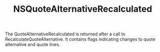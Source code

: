 ﻿---
uid: crmscript_ref_NSQuoteAlternativeRecalculated
title: NSQuoteAlternativeRecalculated
intellisense: Void.NSQuoteAlternativeRecalculated
keywords: NSQuoteAlternativeRecalculated
so.topic: reference
---

The QuoteAlternativeRecalculated is returned after a call to RecalculateQuoteAlternative. It contains flags indicating changes to quote alternative and quote lines.
